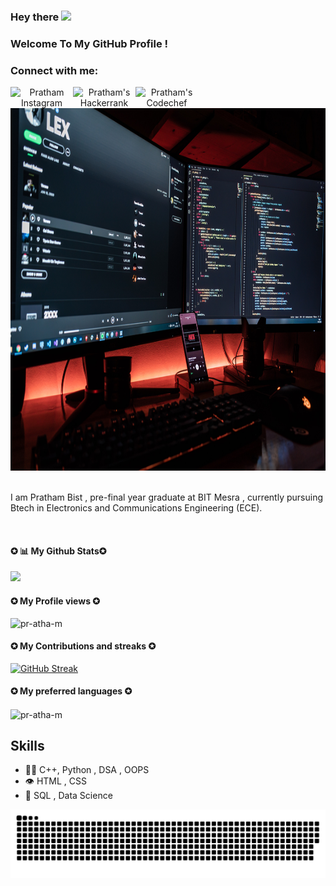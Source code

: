 ### Hey there <img src="https://media.giphy.com/media/hvRJCLFzcasrR4ia7z/giphy.gif" width="15px">    
### Welcome To My GitHub Profile !
<h3>Connect with me:</h3>
<p align="center">
<a href="https://www.instagram.com/pratham_bist_/">
  <img align="left" alt="Pratham Instagram" width="100px" src="https://img.shields.io/badge/Instagram-E4405F?style=for-the-badge&logo=instagram&logoColor=white" />
</a>
<a href="https://www.hackerrank.com/bistpratham">
  <img align="left" alt="Pratham's Hackerrank" width="100px" src="https://img.shields.io/badge/-Hackerrank-2EC866?style=for-the-badge&logo=HackerRank&logoColor=white" />
</a>

<a href="https://www.codechef.com/users/hydra_pratham">
  <img align="left" alt="Pratham's Codechef" width="100px" src="https://img.shields.io/badge/-CodeChef-5B4638?style=for-the-badge&logo=CodeChef&logoColor=white" />
</a>


</p>



<br />



<br/>
<div align="center">
<img src="fotis-fotopoulos-SyvsTmuuZyM-unsplash.jpg" alt="Pratham Bist Typer"  width="750" height="580" />
</div>
<br/>

I am Pratham Bist , pre-final year graduate at BIT Mesra , 
currently pursuing Btech in Electronics and Communications Engineering (ECE).


<br>
<h4><b>✪ 📊 My Github Stats✪</b></h4>





<img src="https://github-readme-stats.vercel.app/api?username=pr-atha-m&&show_icons=true&title_color=ffffff&icon_color=bb2acf&text_color=daf7dc&bg_color=151515"></img>
<br>
<b><h4>✪ My Profile views ✪</b></h4>

<img src="https://komarev.com/ghpvc/?username=pr-atha-m3&count_private=true&theme=radical&show_icons=true" alt="pr-atha-m" /> </p>

<b><h4>✪ My Contributions and streaks ✪</b></h4>

[![GitHub Streak](https://github-readme-streak-stats.herokuapp.com?user=pr-atha-m&theme=radical&hide_border=true)](https://git.io/streak-stats)

<b><h4>✪ My preferred languages ✪</b></h4>
<p><img align="center" src="https://github-readme-stats.vercel.app/api/top-langs?username=pr-atha-m&show_icons=true&locale=en&layout=compact" alt="pr-atha-m" /></p>



## Skills
- 👨‍💻 C++, Python , DSA , OOPS
- 👁️ HTML , CSS 
- 💽 SQL , Data Science


<p align="center">
  <img src="https://github.com/pr-atha-m/pr-atha-m/raw/output/github-contribution-grid-snake.svg" alt="snake"></center>
</p>
